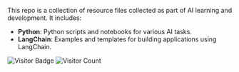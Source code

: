 This repo is a collection of resource files collected as part of AI learning and development. It includes:
- **Python**: Python scripts and notebooks for various AI tasks.
- **LangChain**: Examples and templates for building applications using LangChain.


![Visitor Badge](https://visitor-badge.glitch.me/badge?page_id=arunsurfer.AILearning)
![Visitor Count](https://profile-counter.glitch.me/arunsufer/count.svg)
